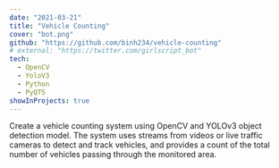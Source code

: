 ```yaml
---
date: "2021-03-21"
title: "Vehicle Counting"
cover: "bot.png"
github: "https://github.com/binh234/vehicle-counting"
# external: "https://twitter.com/girlscript_bot"
tech:
  - OpenCV
  - YoloV3
  - Python
  - PyQT5
showInProjects: true
---
```


Create a vehicle counting system using OpenCV and YOLOv3 object detection model. The system uses streams from videos or live traffic cameras to detect and track vehicles, and provides a count of the total number of vehicles passing through the monitored area.
